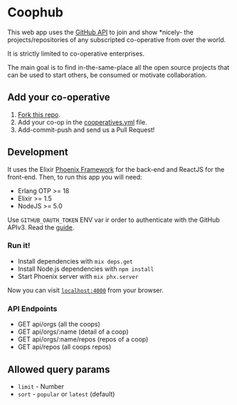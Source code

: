 # Coophub

This web app uses the [GitHub API](https://developer.github.com/v3/) to join and show *nicely- the projects/repositories of any subscripted co-operative from over the world.

It is strictly limited to co-operative enterprises.

The main goal is to find in-the-same-place all the open source projects that can be used to start others, be consumed or motivate collaboration.

## Add your co-operative
1. [Fork this repo](https://github.com/fiqus/coophub/fork).
2. Add your co-op in the [cooperatives.yml](https://github.com/fiqus/coophub/blob/master/cooperatives.yml) file.
3. Add-commit-push and send us a Pull Request!

## Development
It uses the Elixir [Phoenix Framework](https://phoenixframework.org/) for the back-end and ReactJS for the front-end.
Then, to run this app you will need:
- Erlang OTP >= 18
- Elixir >= 1.5
- NodeJS >= 5.0

Use `GITHUB_OAUTH_TOKEN` ENV var ir order to authenticate with the GitHub APIv3. Read the [guide](https://developer.github.com/v3/guides/getting-started/#oauth).

### Run it!
- Install dependencies with `mix deps.get`
- Install Node.js dependencies with `npm install`
- Start Phoenix server with `mix phx.server`

Now you can visit [`localhost:4000`](http://localhost:4000) from your browser.

### API Endpoints
- GET api/orgs (all the coops)
- GET api/orgs/:name (detail of a coop)
- GET api/orgs/:name/repos (repos of a coop)
- GET api/repos (all coops repos)

## Allowed query params
- `limit` - Number
- `sort` - `popular` or `latest` (default)
